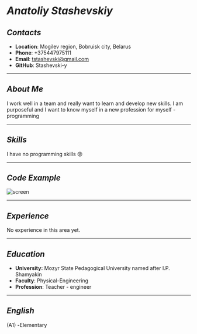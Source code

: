 # ***Anatoliy Stashevskiy***
## *Contacts*
* **Location**: Mogilev region, Bobruisk city, Belarus
* **Phone**: +375447975111
* **Email**: tstashevski@gmail.com
* **GitHub**: Stashevski-y
___
## *About Me*
I work well in a team and really want to learn and develop new skills. I am purposeful and I want to know myself in a new profession for myself - programming
___
## *Skills*
I have no programming skills  :worried:
___
## *Code Example*
![screen](https://imgur.com/a/Xuk7ouo)
___
## *Experience* 
No experience in this area yet.

___
## *Education*
* **University:** Mozyr State Pedagogical University named after I.P. Shamyakin
* **Faculty**: Physical-Engineering
* **Profession**: Teacher - engineer
___
## *English*
(A1) -Еlementary
